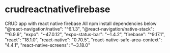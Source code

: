 # crudreactnativefirebase
CRUD app with react native firebase
All npm install dependencies below
    "@react-navigation/native": "^6.1.3",
    "@react-navigation/native-stack": "^6.9.9",
    "expo": "~47.0.12",
    "expo-status-bar": "~1.4.2",
    "firebase": "^9.17.1",
    "react": "18.1.0",
    "react-native": "0.70.5",
    "react-native-safe-area-context": "4.4.1",
    "react-native-screens": "~3.18.0"
